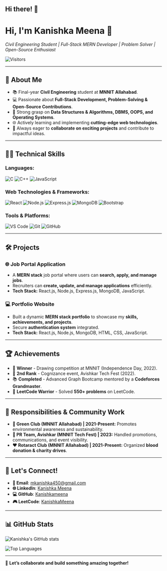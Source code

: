 ## Hi there! 👋

<!--
**Kanishkameena/Kanishkameena** is a ✨ _special_ ✨ repository because its `README.md` (this file) appears on your GitHub profile.
-->

# Hi, I'm Kanishka Meena 👋

*Civil Engineering Student | Full-Stack MERN Developer | Problem Solver | Open-Source Enthusiast*

![Visitors](https://komarev.com/ghpvc/?username=Kanishkameena&color=brightgreen)

---

## 🚀 About Me
- 📚 Final-year **Civil Engineering** student at **MNNIT Allahabad**.
- 💻 Passionate about **Full-Stack Development, Problem-Solving & Open-Source Contributions**.
- 🌟 Strong grasp on **Data Structures & Algorithms, DBMS, OOPS, and Operating Systems**.
- 🌐 Actively learning and implementing **cutting-edge web technologies**.
- 🚀 Always eager to **collaborate on exciting projects** and contribute to impactful ideas.

---

## 👨‍💻 Technical Skills

### **Languages:**
![C](https://img.shields.io/badge/C-00599C?style=flat&logo=c&logoColor=white) ![C++](https://img.shields.io/badge/C++-00599C?style=flat&logo=c%2B%2B&logoColor=white) ![JavaScript](https://img.shields.io/badge/JavaScript-F7DF1E?style=flat&logo=javascript&logoColor=black)

### **Web Technologies & Frameworks:**
![React](https://img.shields.io/badge/React-61DAFB?style=flat&logo=react&logoColor=black) ![Node.js](https://img.shields.io/badge/Node.js-339933?style=flat&logo=node.js&logoColor=white) ![Express.js](https://img.shields.io/badge/Express.js-000000?style=flat&logo=express&logoColor=white) ![MongoDB](https://img.shields.io/badge/MongoDB-47A248?style=flat&logo=mongodb&logoColor=white) ![Bootstrap](https://img.shields.io/badge/Bootstrap-7952B3?style=flat&logo=bootstrap&logoColor=white)

### **Tools & Platforms:**
![VS Code](https://img.shields.io/badge/VS_Code-007ACC?style=flat&logo=visual-studio-code&logoColor=white) ![Git](https://img.shields.io/badge/Git-F05032?style=flat&logo=git&logoColor=white) ![GitHub](https://img.shields.io/badge/GitHub-181717?style=flat&logo=github&logoColor=white)

---

## 🛠️ Projects

### 🌐 **Job Portal Application**
- A **MERN stack** job portal where users can **search, apply, and manage jobs**.
- Recruiters can **create, update, and manage applications** efficiently.
- **Tech Stack:** React.js, Node.js, Express.js, MongoDB, JavaScript.

### 💻 **Portfolio Website**
- Built a dynamic **MERN stack portfolio** to showcase my **skills, achievements, and projects**.
- Secure **authentication system** integrated.
- **Tech Stack:** React.js, Node.js, MongoDB, HTML, CSS, JavaScript.

---

## 🏆 Achievements
- 🏅 **Winner** - Drawing competition at MNNIT (Independence Day, 2022).
- 🥈 **2nd Rank** - Cognizance event, Avishkar Tech Fest (2022).
- 📚 **Completed** - Advanced Graph Bootcamp mentored by a **Codeforces Grandmaster**.
- 🌟 **LeetCode Warrior** - Solved **550+ problems** on LeetCode.

---

## 🔧 Responsibilities & Community Work
- **🌿 Green Club (MNNIT Allahabad) | 2021-Present:** Promotes environmental awareness and sustainability.
- **💬 PR Team, Avishkar (MNNIT Tech Fest) | 2023:** Handled promotions, communications, and event visibility.
- **❤️ Rotaract Club (MNNIT Allahabad) | 2021-Present:** Organized **blood donation & charity drives**.

---

## 💌 Let's Connect!
- **📧 Email**: [mkanishka450@gmail.com](mailto:mkanishka450@gmail.com)
- **🌐 LinkedIn**: [Kanishka Meena](https://www.linkedin.com/in/kanishka-meena-79aa1a255/)
- **💻 GitHub**: [Kanishkameena](https://github.com/Kanishkameena/)
- **🎮 LeetCode**: [KanishkaMeena](https://leetcode.com/u/KanishkaMeena/)

---

## 📊 GitHub Stats
![Kanishka's GitHub stats](https://github-readme-stats.vercel.app/api?username=Kanishkameena&show_icons=true&theme=radical)

![Top Languages](https://github-readme-stats.vercel.app/api/top-langs/?username=Kanishkameena&layout=compact&theme=radical)

---

🚀 **Let’s collaborate and build something amazing together!**

